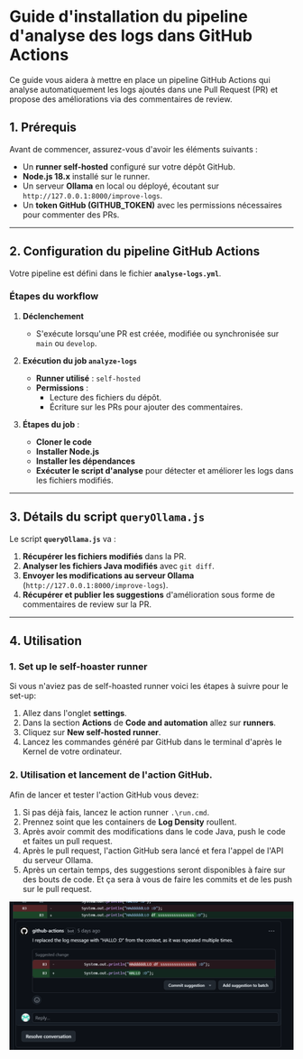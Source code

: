# **Guide d'installation du pipeline d'analyse des logs dans GitHub Actions**

Ce guide vous aidera à mettre en place un pipeline GitHub Actions qui analyse automatiquement les logs ajoutés dans une Pull Request (PR) et propose des améliorations via des commentaires de review.

## **1. Prérequis**
Avant de commencer, assurez-vous d'avoir les éléments suivants :
- Un **runner self-hosted** configuré sur votre dépôt GitHub.
- **Node.js 18.x** installé sur le runner.
- Un serveur **Ollama** en local ou déployé, écoutant sur `http://127.0.0.1:8000/improve-logs`.
- Un **token GitHub (GITHUB_TOKEN)** avec les permissions nécessaires pour commenter des PRs.

---

## **2. Configuration du pipeline GitHub Actions**
Votre pipeline est défini dans le fichier **`analyse-logs.yml`**.

### **Étapes du workflow**
1. **Déclenchement**  
   - S'exécute lorsqu'une PR est créée, modifiée ou synchronisée sur `main` ou `develop`.

2. **Exécution du job `analyze-logs`**
   - **Runner utilisé** : `self-hosted`
   - **Permissions** :
     - Lecture des fichiers du dépôt.
     - Écriture sur les PRs pour ajouter des commentaires.

3. **Étapes du job** :
   - **Cloner le code**
   - **Installer Node.js**
   - **Installer les dépendances**
   - **Exécuter le script d'analyse** pour détecter et améliorer les logs dans les fichiers modifiés.

---

## **3. Détails du script `queryOllama.js`**
Le script **`queryOllama.js`** va :
1. **Récupérer les fichiers modifiés** dans la PR.
2. **Analyser les fichiers Java modifiés** avec `git diff`.
3. **Envoyer les modifications au serveur Ollama** (`http://127.0.0.1:8000/improve-logs`).
4. **Récupérer et publier les suggestions** d'amélioration sous forme de commentaires de review sur la PR.

---

## **4. Utilisation**

### 1. Set up le self-hoaster runner

Si vous n'aviez pas de self-hoasted runner voici les étapes à suivre pour le set-up:

1. Allez dans l'onglet **settings**.
2. Dans la section **Actions** de **Code and automation** allez sur **runners**.
3. Cliquez sur **New self-hosted runner**.
4. Lancez les commandes généré par GitHub dans le terminal d'après le Kernel de votre ordinateur.

### 2. Utilisation et lancement de l'action GitHub.

Afin de lancer et tester l'action GitHub vous devez:

1. Si pas déjà fais, lancez le action runner `.\run.cmd`.
2. Prennez soint que les containers de **Log Density** roullent.
3. Après avoir commit des modifications dans le code Java, push le code et faites un pull request.
4. Après le pull request, l'action GitHub sera lancé et fera l'appel de l'API du serveur Ollama.
5. Après un certain temps, des suggestions seront disponibles à faire sur des bouts de code. Et ça sera à vous de faire les commits et de les push sur le pull request.

![Local Image](images/generate_suggestion.png)